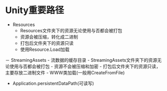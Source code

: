 # Unity重要路径
- Resources
	- Resources文件夹下的资源无论使用与否都会被打包
	- 资源会被压缩，转化成二进制
	- 打包后文件夹下的资源只读
	- 使用Resource.Load加载
	
－ StreamingAssets
	- 流数据的缓存目录
	- StreamingAssets文件夹下的资源无论使用与否都会被打包
	- 资源不会被压缩和加密
	- 打包后文件夹下的资源只读，主要存放二进制文件
	- WWW类加载(一般用CreateFromFile)

- Application.persistentDataPath(可读写)

